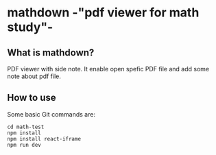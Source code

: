 # mathdown -"pdf viewer for math study"-

## What is mathdown?
PDF viewer with side note. It enable open spefic PDF file and add some note about pdf file.

## How to use
Some basic Git commands are:
```
cd math-test 
npm install 
npm install react-iframe
npm run dev
```



